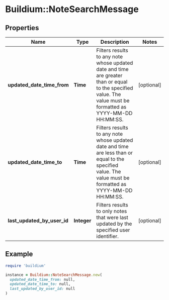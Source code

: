 # Buildium::NoteSearchMessage

## Properties

| Name | Type | Description | Notes |
| ---- | ---- | ----------- | ----- |
| **updated_date_time_from** | **Time** | Filters results to any note whose updated date and time are greater than or equal to the specified value. The value must be formatted as YYYY-MM-DD HH:MM:SS. | [optional] |
| **updated_date_time_to** | **Time** | Filters results to any note whose updated date and time are less than or equal to the specified value. The value must be formatted as YYYY-MM-DD HH:MM:SS. | [optional] |
| **last_updated_by_user_id** | **Integer** | Filters results to only notes that were last updated by the specified user identifier. | [optional] |

## Example

```ruby
require 'buildium'

instance = Buildium::NoteSearchMessage.new(
  updated_date_time_from: null,
  updated_date_time_to: null,
  last_updated_by_user_id: null
)
```

